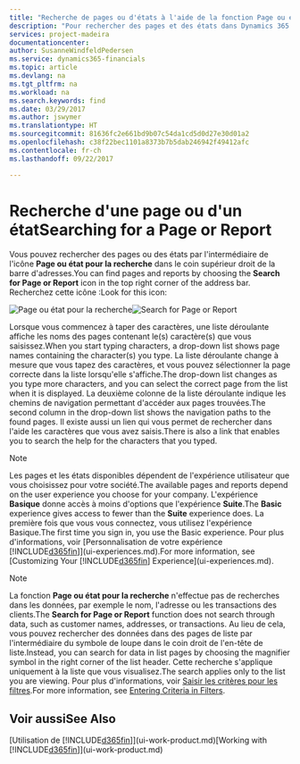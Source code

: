```yaml
---
title: "Recherche de pages ou d'états à l'aide de la fonction Page ou état pour la recherche| Microsoft Docs"
description: "Pour rechercher des pages et des états dans Dynamics 365 for Financials, vous pouvez utiliser la fonctionnalité Page ou état pour la recherche."
services: project-madeira
documentationcenter: 
author: SusanneWindfeldPedersen
ms.service: dynamics365-financials
ms.topic: article
ms.devlang: na
ms.tgt_pltfrm: na
ms.workload: na
ms.search.keywords: find
ms.date: 03/29/2017
ms.author: jswymer
ms.translationtype: HT
ms.sourcegitcommit: 81636fc2e661bd9b07c54da1cd5d0d27e30d01a2
ms.openlocfilehash: c38f22bec1101a8373b7b5dab246942f49412afc
ms.contentlocale: fr-ch
ms.lasthandoff: 09/22/2017

---
```

# <a name="searching-for-a-page-or-report"></a><span data-ttu-id="cf0ce-103">Recherche d'une page ou d'un état</span><span class="sxs-lookup"><span data-stu-id="cf0ce-103">Searching for a Page or Report</span></span>
<span data-ttu-id="cf0ce-104">Vous pouvez rechercher des pages ou des états par l'intermédiaire de l'icône **Page ou état pour la recherche** dans le coin supérieur droit de la barre d'adresses.</span><span class="sxs-lookup"><span data-stu-id="cf0ce-104">You can find pages and reports by choosing the **Search for Page or Report** icon in the top right corner of the address bar.</span></span> <span data-ttu-id="cf0ce-105">Recherchez cette icône :</span><span class="sxs-lookup"><span data-stu-id="cf0ce-105">Look for this icon:</span></span>

<span data-ttu-id="cf0ce-106">![Page ou état pour la recherche](media/ui-search/search.png "Page ou état pour la recherche")</span><span class="sxs-lookup"><span data-stu-id="cf0ce-106">![Search for Page or Report](media/ui-search/search.png "Search for Page or Report")</span></span>

<span data-ttu-id="cf0ce-107">Lorsque vous commencez à taper des caractères, une liste déroulante affiche les noms des pages contenant le(s) caractère(s) que vous saisissez.</span><span class="sxs-lookup"><span data-stu-id="cf0ce-107">When you start typing characters, a drop-down list shows page names containing the character(s) you type.</span></span> <span data-ttu-id="cf0ce-108">La liste déroulante change à mesure que vous tapez des caractères, et vous pouvez sélectionner la page correcte dans la liste lorsqu'elle s'affiche.</span><span class="sxs-lookup"><span data-stu-id="cf0ce-108">The drop-down list changes as you type more characters, and you can select the correct page from the list when it is displayed.</span></span> <span data-ttu-id="cf0ce-109">La deuxième colonne de la liste déroulante indique les chemins de navigation permettant d'accéder aux pages trouvées.</span><span class="sxs-lookup"><span data-stu-id="cf0ce-109">The second column in the drop-down list shows the navigation paths to the found pages.</span></span> <span data-ttu-id="cf0ce-110">Il existe aussi un lien qui vous permet de rechercher dans l'aide les caractères que vous avez saisis.</span><span class="sxs-lookup"><span data-stu-id="cf0ce-110">There is also a link that enables you to search the help for the characters that you typed.</span></span>

> [!NOTE]  
>   <span data-ttu-id="cf0ce-111">Les pages et les états disponibles dépendent de l'expérience utilisateur que vous choisissez pour votre société.</span><span class="sxs-lookup"><span data-stu-id="cf0ce-111">The available pages and reports depend on the user experience you choose for your company.</span></span> <span data-ttu-id="cf0ce-112">L'expérience **Basique** donne accès à moins d'options que l'expérience **Suite**.</span><span class="sxs-lookup"><span data-stu-id="cf0ce-112">The **Basic** experience gives access to fewer than the **Suite** experience does.</span></span> <span data-ttu-id="cf0ce-113">La première fois que vous vous connectez, vous utilisez l'expérience Basique.</span><span class="sxs-lookup"><span data-stu-id="cf0ce-113">The first time you sign in, you use the Basic experience.</span></span> <span data-ttu-id="cf0ce-114">Pour plus d'informations, voir [Personnalisation de votre expérience [!INCLUDE[d365fin](includes/d365fin_long_md.md)]](ui-experiences.md).</span><span class="sxs-lookup"><span data-stu-id="cf0ce-114">For more information, see [Customizing Your [!INCLUDE[d365fin](includes/d365fin_long_md.md)] Experience](ui-experiences.md).</span></span>

> [!NOTE]  
>   <span data-ttu-id="cf0ce-115">La fonction **Page ou état pour la recherche** n'effectue pas de recherches dans les données, par exemple le nom, l'adresse ou les transactions des clients.</span><span class="sxs-lookup"><span data-stu-id="cf0ce-115">The **Search for Page or Report** function does not search through data, such as customer names, addresses, or transactions.</span></span> <span data-ttu-id="cf0ce-116">Au lieu de cela, vous pouvez rechercher des données dans des pages de liste par l'intermédiaire du symbole de loupe dans le coin droit de l'en-tête de liste.</span><span class="sxs-lookup"><span data-stu-id="cf0ce-116">Instead, you can search for data in list pages by choosing the magnifier symbol in the right corner of the list header.</span></span> <span data-ttu-id="cf0ce-117">Cette recherche s'applique uniquement à la liste que vous visualisez.</span><span class="sxs-lookup"><span data-stu-id="cf0ce-117">The search applies only to the list you are viewing.</span></span> <span data-ttu-id="cf0ce-118">Pour plus d'informations, voir [Saisir les critères pour les filtres](ui-enter-criteria-filters.md).</span><span class="sxs-lookup"><span data-stu-id="cf0ce-118">For more information, see [Entering Criteria in Filters](ui-enter-criteria-filters.md).</span></span>

## <a name="see-also"></a><span data-ttu-id="cf0ce-119">Voir aussi</span><span class="sxs-lookup"><span data-stu-id="cf0ce-119">See Also</span></span>
<span data-ttu-id="cf0ce-120">[Utilisation de [!INCLUDE[d365fin](includes/d365fin_md.md)]](ui-work-product.md)</span><span class="sxs-lookup"><span data-stu-id="cf0ce-120">[Working with [!INCLUDE[d365fin](includes/d365fin_md.md)]](ui-work-product.md)</span></span>

